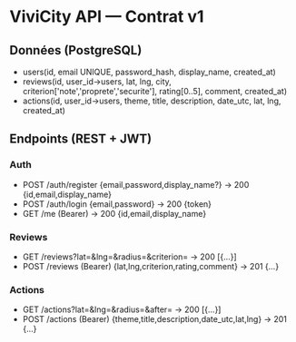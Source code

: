 # ViviCity API — Contrat v1

## Données (PostgreSQL)
- users(id, email UNIQUE, password_hash, display_name, created_at)
- reviews(id, user_id→users, lat, lng, city, criterion['note','proprete','securite'], rating[0..5], comment, created_at)
- actions(id, user_id→users, theme, title, description, date_utc, lat, lng, created_at)

## Endpoints (REST + JWT)
### Auth
- POST /auth/register {email,password,display_name?} → 200 {id,email,display_name}
- POST /auth/login {email,password} → 200 {token}
- GET /me (Bearer) → 200 {id,email,display_name}

### Reviews
- GET  /reviews?lat=&lng=&radius=&criterion= → 200 [{...}]
- POST /reviews (Bearer) {lat,lng,criterion,rating,comment} → 201 {...}

### Actions
- GET  /actions?lat=&lng=&radius=&after= → 200 [{...}]
- POST /actions (Bearer) {theme,title,description,date_utc,lat,lng} → 201 {...}

